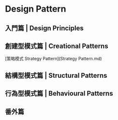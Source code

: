 # Design Pattern

## 入門篇 | Design Principles

## 創建型模式篇 | Creational Patterns

[策略模式 Strategy Pattern](Strategy Pattern.md)

## 結構型模式篇 | Structural Patterns

## 行為型模式篇 | Behavioural Patterns

## 番外篇